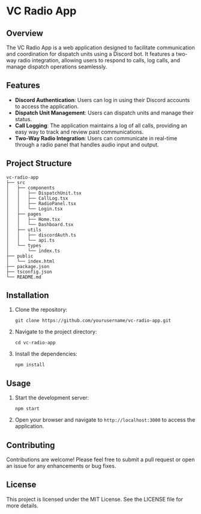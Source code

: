 # VC Radio App

## Overview
The VC Radio App is a web application designed to facilitate communication and coordination for dispatch units using a Discord bot. It features a two-way radio integration, allowing users to respond to calls, log calls, and manage dispatch operations seamlessly.

## Features
- **Discord Authentication**: Users can log in using their Discord accounts to access the application.
- **Dispatch Unit Management**: Users can dispatch units and manage their status.
- **Call Logging**: The application maintains a log of all calls, providing an easy way to track and review past communications.
- **Two-Way Radio Integration**: Users can communicate in real-time through a radio panel that handles audio input and output.

## Project Structure
```
vc-radio-app
├── src
│   ├── components
│   │   ├── DispatchUnit.tsx
│   │   ├── CallLog.tsx
│   │   ├── RadioPanel.tsx
│   │   └── Login.tsx
│   ├── pages
│   │   ├── Home.tsx
│   │   └── Dashboard.tsx
│   ├── utils
│   │   ├── discordAuth.ts
│   │   └── api.ts
│   └── types
│       └── index.ts
├── public
│   └── index.html
├── package.json
├── tsconfig.json
└── README.md
```

## Installation
1. Clone the repository:
   ```
   git clone https://github.com/yourusername/vc-radio-app.git
   ```
2. Navigate to the project directory:
   ```
   cd vc-radio-app
   ```
3. Install the dependencies:
   ```
   npm install
   ```

## Usage
1. Start the development server:
   ```
   npm start
   ```
2. Open your browser and navigate to `http://localhost:3000` to access the application.

## Contributing
Contributions are welcome! Please feel free to submit a pull request or open an issue for any enhancements or bug fixes.

## License
This project is licensed under the MIT License. See the LICENSE file for more details.